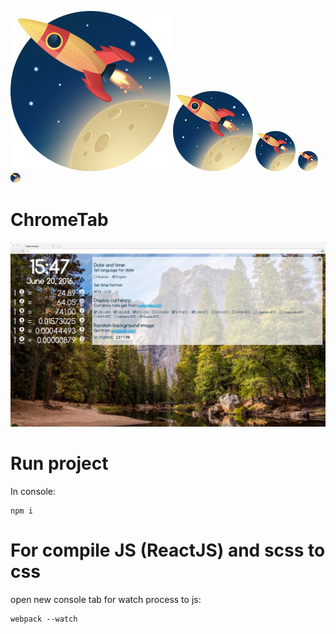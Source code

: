 ![](img/icon/256x256.png) ![](img/icon/128x128.png) ![](img/icon/64x64.png) ![](img/icon/32x32.png) ![](img/icon/16x16.png)
# ChromeTab

![](image3.jpg)

# Run project

In console:
```{r, engine='bash', count_lines}
npm i
```

# For compile JS (ReactJS) and scss to css

open new console tab for watch process to js:
```{r, engine='bash', count_lines}
webpack --watch
```
